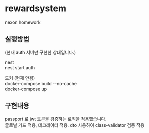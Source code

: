# rewardsystem

nexon homework

## 실행방법

(현재 auth 서버만 구현한 상태입니다.)

nest  
nest start auth

도커 (현재 안됨)  
docker-compose build --no-cache  
docker-compose up

## 구현내용

passport 로 jwt 토큰을 검증하는 로직을 적용했습니다.  
글로벌 가드 적용, 데코레이터 적용.
dto 사용하여 class-validator 검증 적용
